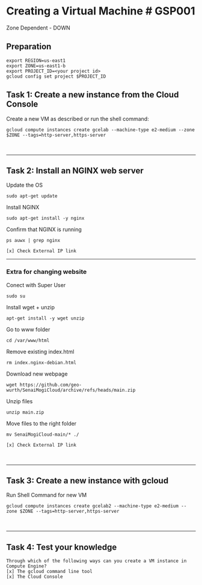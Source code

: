 # **Creating a Virtual Machine # GSP001**

Zone Dependent - DOWN

## **Preparation**

    export REGION=us-east1
    export ZONE=us-east1-b
    export PROJECT_ID=<your project id>
    gcloud config set project $PROJECT_ID

## **Task 1: Create a new instance from the Cloud Console**

Create a new VM as described or run the shell command:

    gcloud compute instances create gcelab --machine-type e2-medium --zone $ZONE --tags=http-server,https-server 

<br>

___
## **Task 2: Install an NGINX web server**
Update the OS

    sudo apt-get update

Install NGINX

    sudo apt-get install -y nginx

Confirm that NGINX is running

    ps auwx | grep nginx
>
    [x] Check External IP link
___
### **Extra for changing website**
Conect with Super User

    sudo su

Install wget + unzip

    apt-get install -y wget unzip

Go to www folder

    cd /var/www/html

Remove existing index.html

    rm index.nginx-debian.html

Download new webpage

    wget https://github.com/geo-wurth/SenaiMogiCloud/archive/refs/heads/main.zip

Unzip files

    unzip main.zip

Move files to the right folder

    mv SenaiMogiCloud-main/* ./
>
    [x] Check External IP link

<br>

___
## **Task 3: Create a new instance with gcloud**

Run Shell Command for new VM

    gcloud compute instances create gcelab2 --machine-type e2-medium --zone $ZONE --tags=http-server,https-server
<br>

___
## **Task 4: Test your knowledge**

    Through which of the following ways can you create a VM instance in Compute Engine?
    [x] The gcloud command line tool
    [x] The Cloud Console